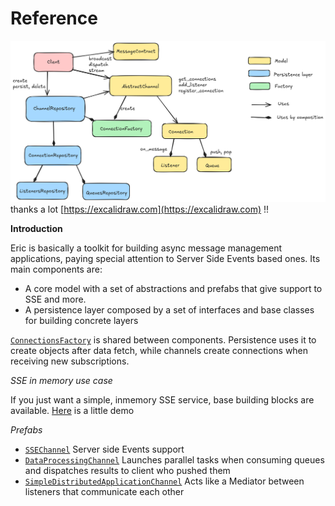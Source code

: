 <a id="reference"></a>

# Reference

![image](_static/overview.png)
thanks a lot [https://excalidraw.com](https://excalidraw.com) !!
<br/>

**Introduction**

Eric is basically a toolkit for building async message management applications, paying special attention to Server Side Events based ones.
Its main components are:

* A core model with a set of abstractions and prefabs that give support to SSE and more.
* A persistence layer composed by a set of interfaces and base classes for building concrete layers

[`ConnectionsFactory`](entities.md#eric_sse.connection.ConnectionsFactory) is shared between components. Persistence uses it to create objects after data fetch, while channels create connections when receiving new subscriptions.

*SSE in memory use case*

If you just want a simple, inmemory SSE service, base building blocks are available.
[Here](https://github.com/laxertu/eric/blob/master/examples/inmemory.py) is a little demo

*Prefabs*

* [`SSEChannel`](prefabs.md#eric_sse.prefabs.SSEChannel) Server side Events support
* [`DataProcessingChannel`](prefabs.md#eric_sse.prefabs.DataProcessingChannel) Launches parallel tasks when consuming queues and dispatches results to client who pushed them
* [`SimpleDistributedApplicationChannel`](prefabs.md#eric_sse.prefabs.SimpleDistributedApplicationChannel) Acts like a Mediator between listeners that communicate each other

